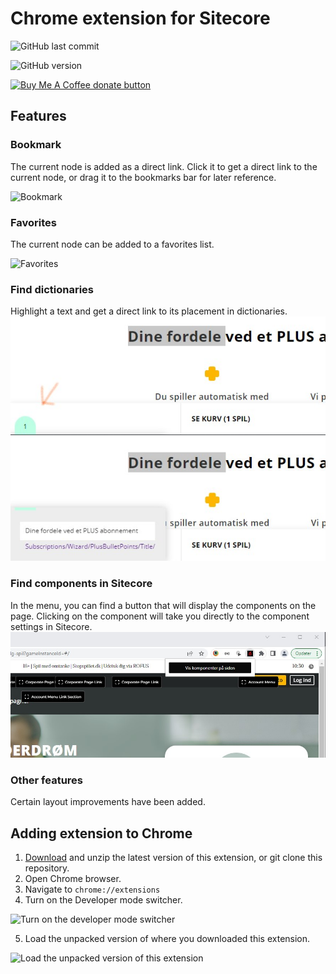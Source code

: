 # Chrome extension for Sitecore

![GitHub last commit](https://img.shields.io/github/manifest-json/v/tennisfar/Chrome-Extension-For-Sitecore)

![GitHub version](https://img.shields.io/github/last-commit/tennisfar/Chrome-Extension-For-Sitecore)

<a href="https://buymeacoffee.com/tennisfar" title="Donate to this project using Buy Me A Coffee"><img src="https://img.shields.io/badge/buy%20me%20a%20coffee-donate-yellow.svg" alt="Buy Me A Coffee donate button" /></a>

## Features

### Bookmark
The current node is added as a direct link. Click it to get a direct link to the current node, or drag it to the bookmarks bar for later reference.

![Bookmark](./assets/bookmark.jpg)

### Favorites
The current node can be added to a favorites list.

![Favorites](./assets/favorites.jpg)

### Find dictionaries
Highlight a text and get a direct link to its placement in dictionaries.
![Find dictionaries](./assets/find-dictionaries-1.jpg)
![Find dictionaries](./assets/find-dictionaries.jpg)

### Find components in Sitecore
In the menu, you can find a button that will display the components on the page. Clicking on the component will take you directly to the component settings in Sitecore. 
![DsSitecore](./assets/dsSitecore.jpg)

### Other features
Certain layout improvements have been added.

## Adding extension to Chrome

1. [Download](https://github.com/tennisfar/Chrome-Extension-For-Sitecore/releases) and unzip the latest version of this extension, or git clone this repository.
2. Open Chrome browser.
3. Navigate to `chrome://extensions`
4. Turn on the Developer mode switcher.

![Turn on the developer mode switcher](./assets/chrome1.png)

5. Load the unpacked version of where you downloaded this extension.

![Load the unpacked version of this extension](./assets/chrome2.png)
